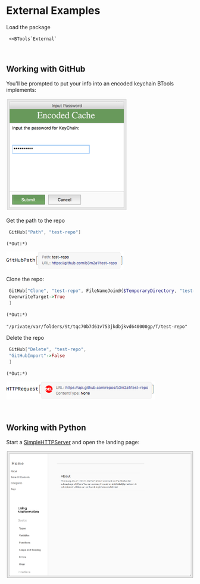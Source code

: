 <a id="external-examples" style="width:0;height:0;margin:0;padding:0;">&zwnj;</a>

# External Examples

Load the package

```mathematica
 <<BTools`External`
```

<a id="working-with-github" style="width:0;height:0;margin:0;padding:0;">&zwnj;</a>

## Working with GitHub

You'll be prompted to put your info into an encoded keychain BTools implements:

![title-1640741396710622126](../../project/img/title-1640741396710622126.png)

Get the path to the repo

```mathematica
 GitHub["Path", "test-repo"]
```

	(*Out:*)
	
![title-5566786704425655860](../../project/img/title-5566786704425655860.png)

Clone the repo:

```mathematica
 GitHub["Clone", "test-repo", FileNameJoin@{$TemporaryDirectory, "test-repo"},
 OverwriteTarget->True
 ]
```

	(*Out:*)
	
	"/private/var/folders/9t/tqc70b7d61v753jkdbjkvd640000gp/T/test-repo"

Delete the repo

```mathematica
 GitHub["Delete", "test-repo",
 "GitHubImport"->False
 ]
```

	(*Out:*)
	
![title-8696902593167440952](../../project/img/title-8696902593167440952.png)

<a id="working-with-python" style="width:0;height:0;margin:0;padding:0;">&zwnj;</a>

## Working with Python

Start a  [SimpleHTTPServer](https://docs.python.org/2/library/simplehttpserver.html)  and open the landing page:

![title-6843185186968722183](../../project/img/title-6843185186968722183.png)